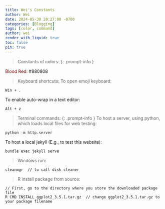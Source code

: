 ```yaml
---
title: Wei's Constants
author: Wei
date: 2024-05-30 20:27:00 -0700
categories: [Blogging]
tags: [color, command]
author: wei
render_with_liquid: true
toc: false
pin: true
---
```


> Constants of colors:
{: .prompt-info }

<span style="color:#880808">Blood Red: </span> #880808

> Keyboard shortcuts:
To open emoji keyboard:
```
Win + .
```
To enable auto-wrap in a text editor:
```
Alt + z
```
> Terminal commands:
{: .prompt-info }
To host a server, using python, which loads local files for web testing:
```
python -m http.server
```
To host a local jekyll (E.g., to test this website):
```
bundle exec jekyll serve
```

> Windows run:
```
cleanmgr  // to call disk cleaner
```

> R install package from source:
```
// First, go to the directory where you store the downloaded package file
R CMD INSTALL ggplot2_3.5.1.tar.gz  // change ggplot2_3.5.1.tar.gz to your package filename
```